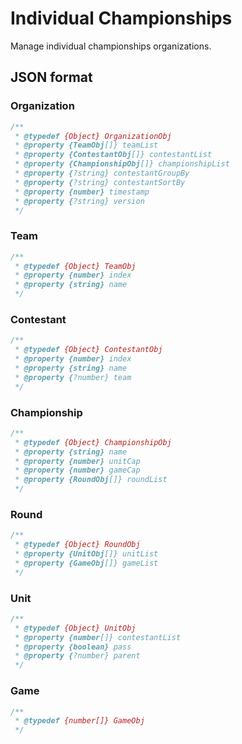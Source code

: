 # Individual Championships

Manage individual championships organizations.

## JSON format

### Organization

```js
/**
 * @typedef {Object} OrganizationObj
 * @property {TeamObj[]} teamList
 * @property {ContestantObj[]} contestantList
 * @property {ChampionshipObj[]} championshipList
 * @property {?string} contestantGroupBy
 * @property {?string} contestantSortBy
 * @property {number} timestamp
 * @property {?string} version
 */
```

### Team

```js
/**
 * @typedef {Object} TeamObj
 * @property {number} index
 * @property {string} name
 */
```

### Contestant

```js
/**
 * @typedef {Object} ContestantObj
 * @property {number} index
 * @property {string} name
 * @property {?number} team
 */
```

### Championship

```js
/**
 * @typedef {Object} ChampionshipObj
 * @property {string} name
 * @property {number} unitCap
 * @property {number} gameCap
 * @property {RoundObj[]} roundList
 */
```

### Round

```js
/**
 * @typedef {Object} RoundObj
 * @property {UnitObj[]} unitList
 * @property {GameObj[]} gameList
 */
```

### Unit

```js
/**
 * @typedef {Object} UnitObj
 * @property {number[]} contestantList
 * @property {boolean} pass
 * @property {?number} parent
 */
```

### Game

```js
/**
 * @typedef {number[]} GameObj
 */
```
